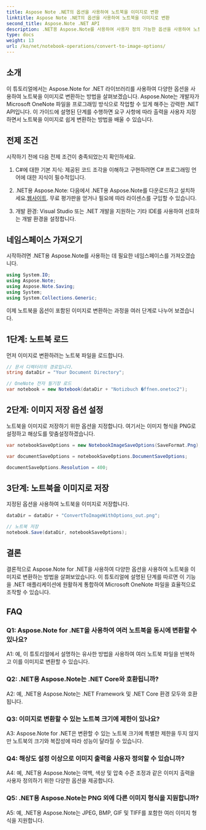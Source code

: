 ```yaml
---
title: Aspose Note .NET의 옵션을 사용하여 노트북을 이미지로 변환
linktitle: Aspose Note .NET의 옵션을 사용하여 노트북을 이미지로 변환
second_title: Aspose.Note .NET API
description: .NET용 Aspose.Note를 사용하여 사용자 정의 가능한 옵션을 사용하여 노트북을 이미지로 변환하는 방법을 알아보세요.
type: docs
weight: 13
url: /ko/net/notebook-operations/convert-to-image-options/
---
```

## 소개

이 튜토리얼에서는 Aspose.Note for .NET 라이브러리를 사용하여 다양한 옵션을 사용하여 노트북을 이미지로 변환하는 방법을 살펴보겠습니다. Aspose.Note는 개발자가 Microsoft OneNote 파일을 프로그래밍 방식으로 작업할 수 있게 해주는 강력한 .NET API입니다. 이 가이드에 설명된 단계를 수행하면 요구 사항에 따라 출력을 사용자 지정하면서 노트북을 이미지로 쉽게 변환하는 방법을 배울 수 있습니다.

## 전제 조건

시작하기 전에 다음 전제 조건이 충족되었는지 확인하세요.

1. C#에 대한 기본 지식: 제공된 코드 조각을 이해하고 구현하려면 C# 프로그래밍 언어에 대한 지식이 필수적입니다.

2.  .NET용 Aspose.Note: 다음에서 .NET용 Aspose.Note를 다운로드하고 설치하세요.[웹사이트](https://releases.aspose.com/note/net/). 무료 평가판을 얻거나 필요에 따라 라이센스를 구입할 수 있습니다.

3. 개발 환경: Visual Studio 또는 .NET 개발을 지원하는 기타 IDE를 사용하여 선호하는 개발 환경을 설정합니다.

## 네임스페이스 가져오기

시작하려면 .NET용 Aspose.Note를 사용하는 데 필요한 네임스페이스를 가져오겠습니다.

```csharp
using System.IO;
using Aspose.Note;
using Aspose.Note.Saving;
using System;
using System.Collections.Generic;
```

이제 노트북을 옵션이 포함된 이미지로 변환하는 과정을 여러 단계로 나누어 보겠습니다.

## 1단계: 노트북 로드

먼저 이미지로 변환하려는 노트북 파일을 로드합니다.

```csharp
// 문서 디렉터리의 경로입니다.
string dataDir = "Your Document Directory";

// OneNote 전자 필기장 로드
var notebook = new Notebook(dataDir + "Notizbuch �ffnen.onetoc2");
```

## 2단계: 이미지 저장 옵션 설정

노트북을 이미지로 저장하기 위한 옵션을 지정합니다. 여기서는 이미지 형식을 PNG로 설정하고 해상도를 맞춤설정하겠습니다.

```csharp
var notebookSaveOptions = new NotebookImageSaveOptions(SaveFormat.Png);

var documentSaveOptions = notebookSaveOptions.DocumentSaveOptions;

documentSaveOptions.Resolution = 400;
```

## 3단계: 노트북을 이미지로 저장

지정된 옵션을 사용하여 노트북을 이미지로 저장합니다.

```csharp
dataDir = dataDir + "ConvertToImageWithOptions_out.png";

// 노트북 저장
notebook.Save(dataDir, notebookSaveOptions);
```

## 결론

결론적으로 Aspose.Note for .NET을 사용하여 다양한 옵션을 사용하여 노트북을 이미지로 변환하는 방법을 살펴보았습니다. 이 튜토리얼에 설명된 단계를 따르면 이 기능을 .NET 애플리케이션에 원활하게 통합하여 Microsoft OneNote 파일을 효율적으로 조작할 수 있습니다.

## FAQ

### Q1: Aspose.Note for .NET을 사용하여 여러 노트북을 동시에 변환할 수 있나요?

A1: 예, 이 튜토리얼에서 설명하는 유사한 방법을 사용하여 여러 노트북 파일을 반복하고 이를 이미지로 변환할 수 있습니다.

### Q2: .NET용 Aspose.Note는 .NET Core와 호환됩니까?

A2: 예, .NET용 Aspose.Note는 .NET Framework 및 .NET Core 환경 모두와 호환됩니다.

### Q3: 이미지로 변환할 수 있는 노트북 크기에 제한이 있나요?

A3: Aspose.Note for .NET은 변환할 수 있는 노트북 크기에 특별한 제한을 두지 않지만 노트북의 크기와 복잡성에 따라 성능이 달라질 수 있습니다.

### Q4: 해상도 설정 이상으로 이미지 출력을 사용자 정의할 수 있습니까?

A4: 예, .NET용 Aspose.Note는 여백, 색상 및 압축 수준 조정과 같은 이미지 출력을 사용자 정의하기 위한 다양한 옵션을 제공합니다.

### Q5: .NET용 Aspose.Note는 PNG 외에 다른 이미지 형식을 지원합니까?

A5: 예, .NET용 Aspose.Note는 JPEG, BMP, GIF 및 TIFF를 포함한 여러 이미지 형식을 지원합니다.